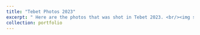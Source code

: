```yaml
---
title: "Tebet Photos 2023"
excerpt: " Here are the photos that was shot in Tebet 2023. <br/><img src='/images/IMG_7875.jpg'>"
collection: portfolio
---
```


